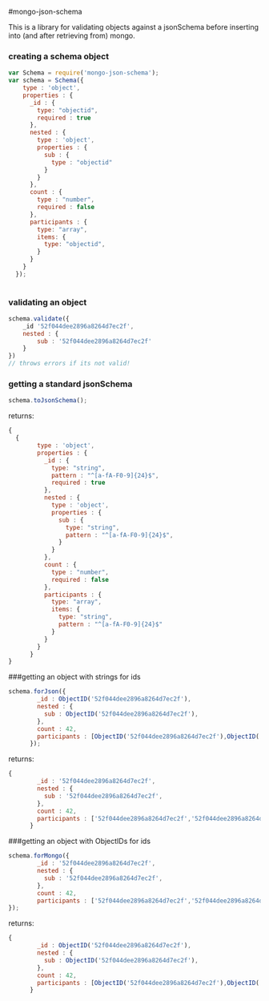 #mongo-json-schema

This is a library for validating objects against a jsonSchema before inserting into (and after retrieving from) mongo.
### creating a schema object
```javascript  
var Schema = require('mongo-json-schema');
var schema = Schema({
    type : 'object',
    properties : {
      _id : {
        type: "objectid",
        required : true
      },
      nested : {
        type : 'object',
        properties : {
          sub : {
            type : "objectid"
          }
        }
      },
      count : {
        type : "number",
        required : false
      },
      participants : {
        type: "array",
        items: {
          type: "objectid",
        }
      }
    }
  });
  
```

### validating an object
```javascript
schema.validate({
    _id '52f044dee2896a8264d7ec2f',
    nested : {
        sub : '52f044dee2896a8264d7ec2f'
    }
})
// throws errors if its not valid!
```

### getting a standard jsonSchema
```javascript
schema.toJsonSchema();
```

returns:
```javascript
{
  {
        type : 'object',
        properties : {
          _id : {
            type: "string",
            pattern : "^[a-fA-F0-9]{24}$",
            required : true
          },
          nested : {
            type : 'object',
            properties : {
              sub : {
                type: "string",
                pattern : "^[a-fA-F0-9]{24}$",
              }
            }
          },
          count : {
            type : "number",
            required : false
          },
          participants : {
            type: "array",
            items: {
              type: "string",
              pattern : "^[a-fA-F0-9]{24}$"
            }
          }
        }
      }
}

```
###getting an object with strings for ids
```javascript
schema.forJson({
        _id : ObjectID('52f044dee2896a8264d7ec2f'),
        nested : {
          sub : ObjectID('52f044dee2896a8264d7ec2f'),
        },
        count : 42,
        participants : [ObjectID('52f044dee2896a8264d7ec2f'),ObjectID('52f044dee2896a8264d7ec2f')]
      });
```
returns:
```javascript
{
        _id : '52f044dee2896a8264d7ec2f',
        nested : {
          sub : '52f044dee2896a8264d7ec2f',
        },
        count : 42,
        participants : ['52f044dee2896a8264d7ec2f','52f044dee2896a8264d7ec2f']
      }
```

###getting an object with ObjectIDs for ids
```javascript
schema.forMongo({
        _id : '52f044dee2896a8264d7ec2f',
        nested : {
          sub : '52f044dee2896a8264d7ec2f',
        },
        count : 42,
        participants : ['52f044dee2896a8264d7ec2f','52f044dee2896a8264d7ec2f']
});
```
returns:
```javascript
{
        _id : ObjectID('52f044dee2896a8264d7ec2f'),
        nested : {
          sub : ObjectID('52f044dee2896a8264d7ec2f'),
        },
        count : 42,
        participants : [ObjectID('52f044dee2896a8264d7ec2f'),ObjectID('52f044dee2896a8264d7ec2f')]
      }
```



